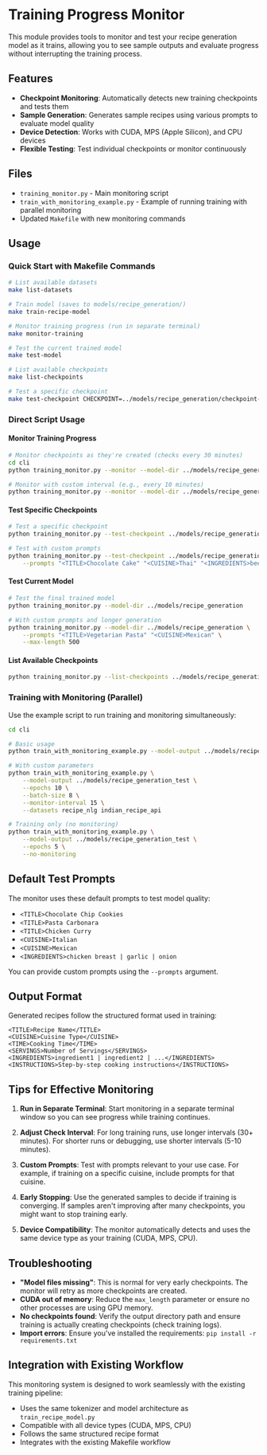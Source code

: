 # Training Progress Monitor

This module provides tools to monitor and test your recipe generation model as it trains, allowing you to see sample outputs and evaluate progress without interrupting the training process.

## Features

- **Checkpoint Monitoring**: Automatically detects new training checkpoints and tests them
- **Sample Generation**: Generates sample recipes using various prompts to evaluate model quality
- **Device Detection**: Works with CUDA, MPS (Apple Silicon), and CPU devices
- **Flexible Testing**: Test individual checkpoints or monitor continuously

## Files

- `training_monitor.py` - Main monitoring script
- `train_with_monitoring_example.py` - Example of running training with parallel monitoring
- Updated `Makefile` with new monitoring commands

## Usage

### Quick Start with Makefile Commands

```bash
# List available datasets
make list-datasets

# Train model (saves to models/recipe_generation/)
make train-recipe-model

# Monitor training progress (run in separate terminal)
make monitor-training

# Test the current trained model
make test-model

# List available checkpoints
make list-checkpoints

# Test a specific checkpoint
make test-checkpoint CHECKPOINT=../models/recipe_generation/checkpoint-1000
```

### Direct Script Usage

#### Monitor Training Progress
```bash
# Monitor checkpoints as they're created (checks every 30 minutes)
cd cli
python training_monitor.py --monitor --model-dir ../models/recipe_generation

# Monitor with custom interval (e.g., every 10 minutes)
python training_monitor.py --monitor --model-dir ../models/recipe_generation --interval 10
```

#### Test Specific Checkpoints
```bash
# Test a specific checkpoint
python training_monitor.py --test-checkpoint ../models/recipe_generation/checkpoint-1000

# Test with custom prompts
python training_monitor.py --test-checkpoint ../models/recipe_generation/checkpoint-1000 \
    --prompts "<TITLE>Chocolate Cake" "<CUISINE>Thai" "<INGREDIENTS>beef | broccoli | soy sauce"
```

#### Test Current Model
```bash
# Test the final trained model
python training_monitor.py --model-dir ../models/recipe_generation

# With custom prompts and longer generation
python training_monitor.py --model-dir ../models/recipe_generation \
    --prompts "<TITLE>Vegetarian Pasta" "<CUISINE>Mexican" \
    --max-length 500
```

#### List Available Checkpoints
```bash
python training_monitor.py --list-checkpoints ../models/recipe_generation
```

### Training with Monitoring (Parallel)

Use the example script to run training and monitoring simultaneously:

```bash
cd cli

# Basic usage
python train_with_monitoring_example.py --model-output ../models/recipe_generation_test --epochs 5

# With custom parameters
python train_with_monitoring_example.py \
    --model-output ../models/recipe_generation_test \
    --epochs 10 \
    --batch-size 8 \
    --monitor-interval 15 \
    --datasets recipe_nlg indian_recipe_api

# Training only (no monitoring)
python train_with_monitoring_example.py \
    --model-output ../models/recipe_generation_test \
    --epochs 5 \
    --no-monitoring
```

## Default Test Prompts

The monitor uses these default prompts to test model quality:

- `<TITLE>Chocolate Chip Cookies`
- `<TITLE>Pasta Carbonara`
- `<TITLE>Chicken Curry`
- `<CUISINE>Italian`
- `<CUISINE>Mexican`
- `<INGREDIENTS>chicken breast | garlic | onion`

You can provide custom prompts using the `--prompts` argument.

## Output Format

Generated recipes follow the structured format used in training:

```
<TITLE>Recipe Name</TITLE>
<CUISINE>Cuisine Type</CUISINE>
<TIME>Cooking Time</TIME>
<SERVINGS>Number of Servings</SERVINGS>
<INGREDIENTS>ingredient1 | ingredient2 | ...</INGREDIENTS>
<INSTRUCTIONS>Step-by-step cooking instructions</INSTRUCTIONS>
```

## Tips for Effective Monitoring

1. **Run in Separate Terminal**: Start monitoring in a separate terminal window so you can see progress while training continues.

2. **Adjust Check Interval**: For long training runs, use longer intervals (30+ minutes). For shorter runs or debugging, use shorter intervals (5-10 minutes).

3. **Custom Prompts**: Test with prompts relevant to your use case. For example, if training on a specific cuisine, include prompts for that cuisine.

4. **Early Stopping**: Use the generated samples to decide if training is converging. If samples aren't improving after many checkpoints, you might want to stop training early.

5. **Device Compatibility**: The monitor automatically detects and uses the same device type as your training (CUDA, MPS, CPU).

## Troubleshooting

- **"Model files missing"**: This is normal for very early checkpoints. The monitor will retry as more checkpoints are created.
- **CUDA out of memory**: Reduce the `max_length` parameter or ensure no other processes are using GPU memory.
- **No checkpoints found**: Verify the output directory path and ensure training is actually creating checkpoints (check training logs).
- **Import errors**: Ensure you've installed the requirements: `pip install -r requirements.txt`

## Integration with Existing Workflow

This monitoring system is designed to work seamlessly with the existing training pipeline:

- Uses the same tokenizer and model architecture as `train_recipe_model.py`
- Compatible with all device types (CUDA, MPS, CPU)
- Follows the same structured recipe format
- Integrates with the existing Makefile workflow